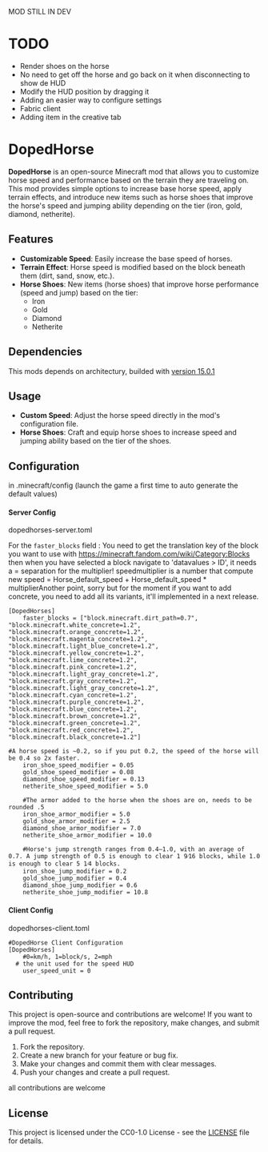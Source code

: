 MOD STILL IN DEV

# TODO

- Render shoes on the horse
- No need to get off the horse and go back on it when disconnecting to show de HUD
- Modify the HUD position by dragging it
- Adding an easier way to configure settings
- Fabric client
- Adding item in the creative tab

# DopedHorse

**DopedHorse** is an open-source Minecraft mod that allows you to customize horse speed and performance based on the terrain they are traveling on. This mod provides simple options to increase base horse speed, apply terrain effects, and introduce new items such as horse shoes that improve the horse's speed and jumping ability depending on the tier (iron, gold, diamond, netherite).

## Features

- **Customizable Speed**: Easily increase the base speed of horses.
- **Terrain Effect**: Horse speed is modified based on the block beneath them (dirt, sand, snow, etc.).
- **Horse Shoes**: New items (horse shoes) that improve horse performance (speed and jump) based on the tier:
  - Iron
  - Gold
  - Diamond
  - Netherite

## Dependencies

This mods depends on architectury, builded with [version 15.0.1](https://www.curseforge.com/minecraft/mc-mods/architectury-api/files/5959950)

## Usage

- **Custom Speed**: Adjust the horse speed directly in the mod's configuration file.
- **Horse Shoes**: Craft and equip horse shoes to increase speed and jumping ability based on the tier of the shoes.

## Configuration

in .minecraft/config (launch the game a first time to auto generate the default values)

#### Server Config
dopedhorses-server.toml

For the `faster_blocks` field : You need to get the translation key of the block you want to use with https://minecraft.fandom.com/wiki/Category:Blocks then when you have selected a block navigate to 'datavalues > ID', it needs a = separation for the multiplier! speedmultiplier is a number that compute new speed = Horse_default_speed + Horse_default_speed * multiplierAnother point, sorry but for the moment if you want to add concrete, you need to add all its variants, it'll implemented in a next release.

```
[DopedHorses]
	faster_blocks = ["block.minecraft.dirt_path=0.7", "block.minecraft.white_concrete=1.2", "block.minecraft.orange_concrete=1.2", "block.minecraft.magenta_concrete=1.2", "block.minecraft.light_blue_concrete=1.2", "block.minecraft.yellow_concrete=1.2", "block.minecraft.lime_concrete=1.2", "block.minecraft.pink_concrete=1.2", "block.minecraft.light_gray_concrete=1.2", "block.minecraft.gray_concrete=1.2", "block.minecraft.light_gray_concrete=1.2", "block.minecraft.cyan_concrete=1.2", "block.minecraft.purple_concrete=1.2", "block.minecraft.blue_concrete=1.2", "block.minecraft.brown_concrete=1.2", "block.minecraft.green_concrete=1.2", "block.minecraft.red_concrete=1.2", "block.minecraft.black_concrete=1.2"]

#A horse speed is ~0.2, so if you put 0.2, the speed of the horse will be 0.4 so 2x faster.
	iron_shoe_speed_modifier = 0.05
	gold_shoe_speed_modifier = 0.08
	diamond_shoe_speed_modifier = 0.13
	netherite_shoe_speed_modifier = 5.0

	#The armor added to the horse when the shoes are on, needs to be rounded .5
	iron_shoe_armor_modifier = 5.0
	gold_shoe_armor_modifier = 2.5
	diamond_shoe_armor_modifier = 7.0
	netherite_shoe_armor_modifier = 10.0

	#Horse's jump strength ranges from 0.4–1.0, with an average of 0.7. A jump strength of 0.5 is enough to clear 1 9⁄16 blocks, while 1.0 is enough to clear 5 1⁄4 blocks.
	iron_shoe_jump_modifier = 0.2
	gold_shoe_jump_modifier = 0.4
	diamond_shoe_jump_modifier = 0.6
	netherite_shoe_jump_modifier = 10.8
```

#### Client Config
dopedhorses-client.toml
```
#DopedHorse Client Configuration 
[DopedHorses]
	#0=km/h, 1=block/s, 2=mph
  # the unit used for the speed HUD
	user_speed_unit = 0

```


## Contributing

This project is open-source and contributions are welcome! If you want to improve the mod, feel free to fork the repository, make changes, and submit a pull request.

1. Fork the repository.
2. Create a new branch for your feature or bug fix.
3. Make your changes and commit them with clear messages.
4. Push your changes and create a pull request.

all contributions are welcome 

## License

This project is licensed under the CC0-1.0 License - see the [LICENSE](LICENSE) file for details.

